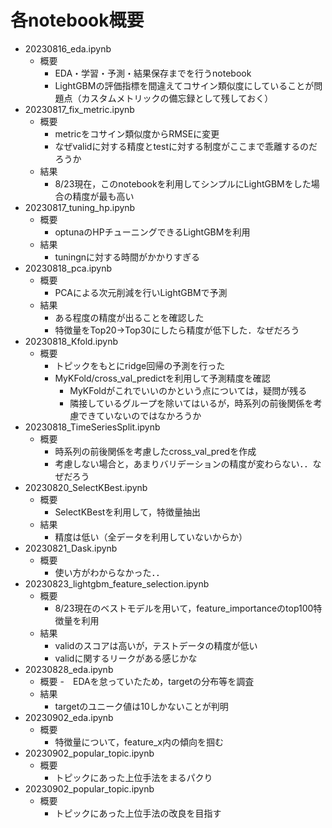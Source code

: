 # 各notebook概要
- 20230816_eda.ipynb
    - 概要
        - EDA・学習・予測・結果保存までを行うnotebook
        - LightGBMの評価指標を間違えてコサイン類似度にしていることが問題点（カスタムメトリックの備忘録として残しておく）
- 20230817_fix_metric.ipynb
    - 概要
        - metricをコサイン類似度からRMSEに変更
        - なぜvalidに対する精度とtestに対する制度がここまで乖離するのだろうか
    - 結果
        - 8/23現在，このnotebookを利用してシンプルにLightGBMをした場合の精度が最も高い
- 20230817_tuning_hp.ipynb
    - 概要
        - optunaのHPチューニングできるLightGBMを利用
    - 結果
        - tuningnに対する時間がかかりすぎる
- 20230818_pca.ipynb
    - 概要
        - PCAによる次元削減を行いLightGBMで予測
    - 結果
        - ある程度の精度が出ることを確認した
        - 特徴量をTop20->Top30にしたら精度が低下した．なぜだろう
- 20230818_Kfold.ipynb
    - 概要
        - トピックをもとにridge回帰の予測を行った
        - MyKFold/cross_val_predictを利用して予測精度を確認
            - MyKFoldがこれでいいのかという点については，疑問が残る
            - 隣接しているグループを除いてはいるが，時系列の前後関係を考慮できていないのではなかろうか
- 20230818_TimeSeriesSplit.ipynb
    - 概要
        - 時系列の前後関係を考慮したcross_val_predを作成
        - 考慮しない場合と，あまりバリデーションの精度が変わらない．．なぜだろう
- 20230820_SelectKBest.ipynb
    - 概要
        - SelectKBestを利用して，特徴量抽出
    - 結果
        - 精度は低い（全データを利用していないからか）
- 20230821_Dask.ipynb
    - 概要
        - 使い方がわからなかった．．
- 20230823_lightgbm_feature_selection.ipynb
    - 概要
        - 8/23現在のベストモデルを用いて，feature_importanceのtop100特徴量を利用
    - 結果
        - validのスコアは高いが，テストデータの精度が低い
        - validに関するリークがある感じかな
- 20230828_eda.ipynb
    - 概要
        -　EDAを怠っていたため，targetの分布等を調査
    - 結果
        - targetのユニーク値は10しかないことが判明
- 20230902_eda.ipynb
    - 概要
        - 特徴量について，feature_x内の傾向を掴む
- 20230902_popular_topic.ipynb
    - 概要
        - トピックにあった上位手法をまるパクり
- 20230902_popular_topic.ipynb
    - 概要
        - トピックにあった上位手法の改良を目指す
        
  

 